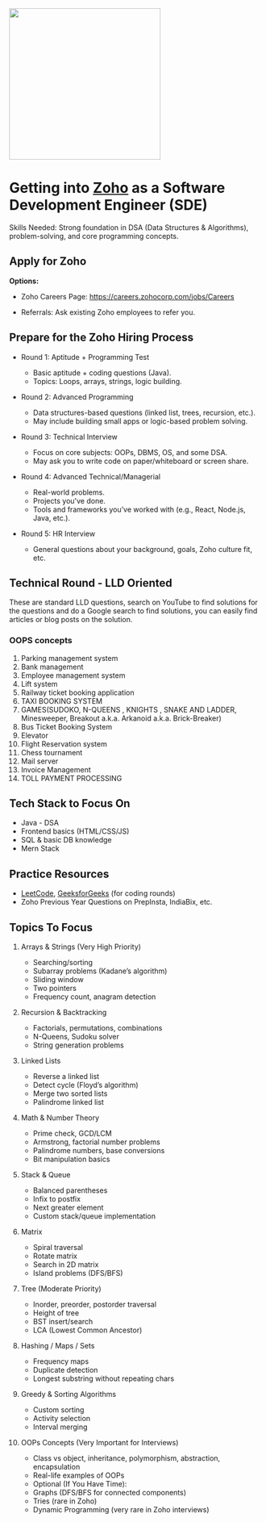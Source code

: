 <img src="https://github.com/user-attachments/assets/b777ab48-ee72-4725-bc2b-36a920499b11" width="300px"/>

# Getting into [Zoho](https://www.zohocorp.com/) as a Software Development Engineer (SDE)

Skills Needed: Strong foundation in DSA (Data Structures & Algorithms), problem-solving, and core programming concepts.


## Apply for Zoho

**Options:**

- Zoho Careers Page: https://careers.zohocorp.com/jobs/Careers

- Referrals: Ask existing Zoho employees to refer you.

## Prepare for the Zoho Hiring Process

- Round 1: Aptitude + Programming Test
  - Basic aptitude + coding questions (Java).
  - Topics: Loops, arrays, strings, logic building.

- Round 2: Advanced Programming
  - Data structures-based questions (linked list, trees, recursion, etc.).
  - May include building small apps or logic-based problem solving.

- Round 3: Technical Interview
  - Focus on core subjects: OOPs, DBMS, OS, and some DSA.
  - May ask you to write code on paper/whiteboard or screen share.

- Round 4: Advanced Technical/Managerial
  - Real-world problems.
  - Projects you've done.
  - Tools and frameworks you’ve worked with (e.g., React, Node.js, Java, etc.).

- Round 5: HR Interview
  - General questions about your background, goals, Zoho culture fit, etc.


## Technical Round - LLD Oriented

These are standard LLD questions, search on YouTube to find solutions for the questions and do a Google search to find solutions, you can easily find articles or blog posts on the solution.

### OOPS concepts

1. Parking management system
2. Bank management
3. Employee management system
4. Lift system
5. Railway ticket booking application
6. TAXI BOOKING SYSTEM
7. GAMES(SUDOKO, N-QUEENS , KNIGHTS , SNAKE AND LADDER, Minesweeper, Breakout a.k.a. Arkanoid a.k.a. Brick-Breaker)
8. Bus Ticket Booking System
9. Elevator
10. Flight Reservation system
11. Chess tournament
12. Mail server
13. Invoice Management
14. TOLL PAYMENT PROCESSING

## Tech Stack to Focus On

- Java - DSA
- Frontend basics (HTML/CSS/JS)
- SQL & basic DB knowledge
- Mern Stack

## Practice Resources

- [LeetCode](https://leetcode.com/company/zoho/), [GeeksforGeeks](https://leetcode.com/company/zoho/) (for coding rounds)
- Zoho Previous Year Questions on PrepInsta, IndiaBix, etc.


## Topics To Focus 

1. Arrays & Strings (Very High Priority)
    - Searching/sorting
    - Subarray problems (Kadane’s algorithm)
    - Sliding window
    - Two pointers
    - Frequency count, anagram detection

2. Recursion & Backtracking
    - Factorials, permutations, combinations
    - N-Queens, Sudoku solver
    - String generation problems

3. Linked Lists
    - Reverse a linked list
    - Detect cycle (Floyd’s algorithm)
    - Merge two sorted lists
    - Palindrome linked list

4. Math & Number Theory
    - Prime check, GCD/LCM
    - Armstrong, factorial number problems
    - Palindrome numbers, base conversions
    - Bit manipulation basics

5. Stack & Queue
    - Balanced parentheses
    - Infix to postfix
    - Next greater element
    - Custom stack/queue implementation

6. Matrix
    - Spiral traversal
    - Rotate matrix
    - Search in 2D matrix
    - Island problems (DFS/BFS)

7. Tree (Moderate Priority)
    - Inorder, preorder, postorder traversal
    - Height of tree
    - BST insert/search
    - LCA (Lowest Common Ancestor)

8. Hashing / Maps / Sets
    - Frequency maps
    - Duplicate detection
    - Longest substring without repeating chars

9. Greedy & Sorting Algorithms
    - Custom sorting
    - Activity selection
    - Interval merging

10. OOPs Concepts (Very Important for Interviews)
    - Class vs object, inheritance, polymorphism, abstraction, encapsulation
    - Real-life examples of OOPs
    - Optional (If You Have Time):
    - Graphs (DFS/BFS for connected components)
    - Tries (rare in Zoho)
    - Dynamic Programming (very rare in Zoho interviews)
